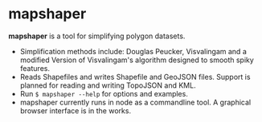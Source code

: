 # mapshaper

**mapshaper** is a tool for simplifying polygon datasets.

- Simplification methods include: Douglas Peucker, Visvalingam and a modified Version of Visvalingam's algorithm designed to smooth spiky features.
- Reads Shapefiles and writes Shapefile and GeoJSON files. Support is planned for reading and writing TopoJSON and KML.
- Run `$ mapshaper --help` for options and examples.
- mapshaper currently runs in node as a commandline tool. A graphical browser interface is in the works.
